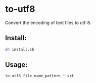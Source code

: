 # to-utf8
Convert the encoding of text files to utf-8.


## Install:
```bash
sh install.sh
```

## Usage:
```bash
to-utf8 file_name_pattern_*.srt
```
